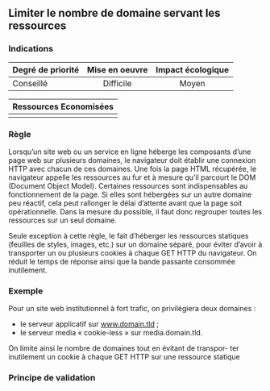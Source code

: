 ## Limiter le nombre de domaine servant les ressources
### Indications
| Degré de priorité |      Mise en oeuvre       |  Impact écologique    | 
|-------------------|:-------------------------:|:---------------------:|
|  Conseillé        | Difficile                 | Moyen                 | 


|Ressources Economisées                                      |
|:----------------------------------------------------------:|
|    |

### Règle
Lorsqu’un site web ou un service en ligne héberge les composants d’une page web sur plusieurs domaines, le navigateur doit établir une connexion HTTP avec chacun de ces domaines. Une fois la page HTML récupérée, le navigateur appelle les ressources au fur et à mesure qu’il parcourt le DOM (Document Object Model). Certaines ressources sont indispensables au fonctionnement de la page. Si elles sont hébergées sur un autre domaine peu réactif, cela peut rallonger le délai d’attente avant que la page soit opérationnelle. Dans la mesure du possible, il faut donc regrouper toutes les ressources sur un seul domaine.

Seule exception à cette règle, le fait d’héberger les ressources statiques (feuilles de styles, images, etc.) sur un domaine séparé, pour éviter d’avoir à transporter un ou plusieurs cookies à chaque GET HTTP du navigateur. On réduit le temps de réponse ainsi que la bande passante consommée inutilement.

### Exemple
Pour un site web institutionnel à fort trafic, on privilégiera deux domaines :
 - le serveur applicatif sur www.domain.tld ;
 - le serveur media « cookie-less » sur media.domain.tld.

On limite ainsi le nombre de domaines tout en évitant de transpor- ter inutilement un cookie à chaque GET HTTP sur une ressource statique

### Principe de validation
